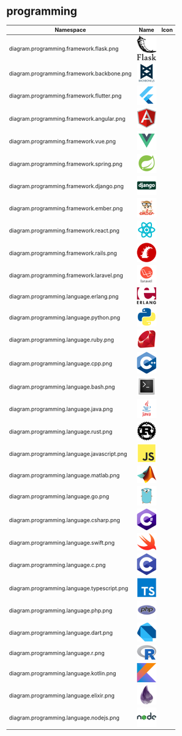 # programming

Namespace | Name | Icon
--|--|--
diagram.programming.framework.flask.png|<img src="../resources/programming/framework/flask.png" width="50px" />
diagram.programming.framework.backbone.png|<img src="../resources/programming/framework/backbone.png" width="50px" />
diagram.programming.framework.flutter.png|<img src="../resources/programming/framework/flutter.png" width="50px" />
diagram.programming.framework.angular.png|<img src="../resources/programming/framework/angular.png" width="50px" />
diagram.programming.framework.vue.png|<img src="../resources/programming/framework/vue.png" width="50px" />
diagram.programming.framework.spring.png|<img src="../resources/programming/framework/spring.png" width="50px" />
diagram.programming.framework.django.png|<img src="../resources/programming/framework/django.png" width="50px" />
diagram.programming.framework.ember.png|<img src="../resources/programming/framework/ember.png" width="50px" />
diagram.programming.framework.react.png|<img src="../resources/programming/framework/react.png" width="50px" />
diagram.programming.framework.rails.png|<img src="../resources/programming/framework/rails.png" width="50px" />
diagram.programming.framework.laravel.png|<img src="../resources/programming/framework/laravel.png" width="50px" />
diagram.programming.language.erlang.png|<img src="../resources/programming/language/erlang.png" width="50px" />
diagram.programming.language.python.png|<img src="../resources/programming/language/python.png" width="50px" />
diagram.programming.language.ruby.png|<img src="../resources/programming/language/ruby.png" width="50px" />
diagram.programming.language.cpp.png|<img src="../resources/programming/language/cpp.png" width="50px" />
diagram.programming.language.bash.png|<img src="../resources/programming/language/bash.png" width="50px" />
diagram.programming.language.java.png|<img src="../resources/programming/language/java.png" width="50px" />
diagram.programming.language.rust.png|<img src="../resources/programming/language/rust.png" width="50px" />
diagram.programming.language.javascript.png|<img src="../resources/programming/language/javascript.png" width="50px" />
diagram.programming.language.matlab.png|<img src="../resources/programming/language/matlab.png" width="50px" />
diagram.programming.language.go.png|<img src="../resources/programming/language/go.png" width="50px" />
diagram.programming.language.csharp.png|<img src="../resources/programming/language/csharp.png" width="50px" />
diagram.programming.language.swift.png|<img src="../resources/programming/language/swift.png" width="50px" />
diagram.programming.language.c.png|<img src="../resources/programming/language/c.png" width="50px" />
diagram.programming.language.typescript.png|<img src="../resources/programming/language/typescript.png" width="50px" />
diagram.programming.language.php.png|<img src="../resources/programming/language/php.png" width="50px" />
diagram.programming.language.dart.png|<img src="../resources/programming/language/dart.png" width="50px" />
diagram.programming.language.r.png|<img src="../resources/programming/language/r.png" width="50px" />
diagram.programming.language.kotlin.png|<img src="../resources/programming/language/kotlin.png" width="50px" />
diagram.programming.language.elixir.png|<img src="../resources/programming/language/elixir.png" width="50px" />
diagram.programming.language.nodejs.png|<img src="../resources/programming/language/nodejs.png" width="50px" />
